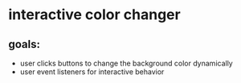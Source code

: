 # interactive color changer
## goals:
- user clicks buttons to change the background color dynamically 
- user event listeners for interactive behavior 

